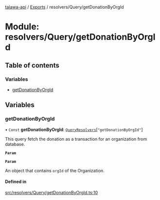 [talawa-api](../README.md) / [Exports](../modules.md) / resolvers/Query/getDonationByOrgId

# Module: resolvers/Query/getDonationByOrgId

## Table of contents

### Variables

- [getDonationByOrgId](resolvers_Query_getDonationByOrgId.md#getdonationbyorgid)

## Variables

### getDonationByOrgId

• `Const` **getDonationByOrgId**: [`QueryResolvers`](types_generatedGraphQLTypes.md#queryresolvers)[``"getDonationByOrgId"``]

This query fetch the donation as a transaction for an organization from database.

**`Param`**

**`Param`**

An object that contains `orgId` of the Organization.

#### Defined in

[src/resolvers/Query/getDonationByOrgId.ts:10](https://github.com/PalisadoesFoundation/talawa-api/blob/3a8a11a/src/resolvers/Query/getDonationByOrgId.ts#L10)
